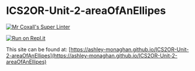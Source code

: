 # ICS2OR-Unit-2-areaOfAnEllipes

[![Mr Coxall's Super Linter](https://github.com/ashley-monaghan/ICS2OR-Unit-2-areaOfAnEllipes/workflows/Mr%20Coxall's%20Super%20Linter/badge.svg)](https://github.com/ashley-monaghan/ICS2OR-Unit-2-areaOfAnEllipes/actions/)

[![Run on Repl.it](https://repl.it/badge/github/ashley-monaghan/ICS2OR-Unit-2-areaOfAnEllipes)](https://repl.it/github/ashley-monaghan/ICS2OR-Unit-2-areaOfAnEllipes)

This site can be found at: [https://ashley-monaghan.github.io/ICS2OR-Unit-2-areaOfAnEllipes](https://ashley-monaghan.github.io/ICS2OR-Unit-2-areaOfAnEllipes)
